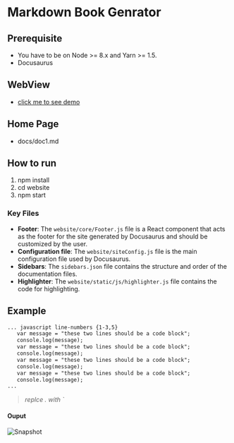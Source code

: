 # Markdown Book Genrator

## Prerequisite
- You have to be on Node >= 8.x and Yarn >= 1.5.
- Docusaurus

## WebView
-  [click me to see demo](https://im-amitto.github.io/docusaurus/website/build/bigbinary-ebook)
## Home Page
- docs/doc1.md
## How to run
1. npm install
2. cd website
3. npm start

### Key Files

* **Footer**: The `website/core/Footer.js` file is a React component that acts
 as the footer for the site generated by Docusaurus and should be customized by the user.
* **Configuration file**: The `website/siteConfig.js` file is the main
  configuration file used by Docusaurus.
* **Sidebars**: The `sidebars.json` file contains the structure and order
  of the documentation files.
* **Highlighter**: The `website/static/js/highlighter.js` file contains the code for highlighting.
## Example

```Markdown
... javascript line-numbers {1-3,5}
   var message = "these two lines should be a code block";  
   console.log(message);
   var message = "these two lines should be a code block";  
   console.log(message);
   var message = "these two lines should be a code block";  
   console.log(message);
   var message = "these two lines should be a code block";  
   console.log(message);
...
```
>_replce . with `_

#### Ouput
![Snapshot](https://github.com/bigbinary/markdown-book-generator/blob/master/snapshot/snapshot.png?raw=true)